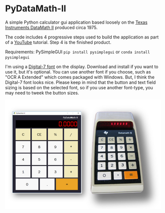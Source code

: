 # PyDataMath-II
A simple Python calculator gui application based loosely on the [Texas Instruments DataMath II](https://americanhistory.si.edu/collections/search/object/nmah_1364035) produced circa 1975.

The code includes 4 progressive steps used to build the application as part of a [YouTube]() tutorial. Step 4 is the finished product.

Requirements: PySimpleGUI `pip install pysimplegui` or `conda install pysimplegui`

I'm using a [Digital-7 font](https://www.1001fonts.com/digital+clock-fonts.html) on the display. Download and install if you want to use it, but it's optional. You can use another font if you choose, such as "OCR A Extended" which comes packaged with Windows. But, I think the Digital-7 font looks nice. Please keep in mind that the button and text field sizing is based on the selected font, so if you use another font-type, you may need to tweek the button sizes.

![](comparison.png)

